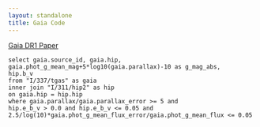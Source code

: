 ```yaml
---
layout: standalone
title: Gaia Code
---
```


[Gaia DR1 Paper](https://arxiv.org/pdf/1609.04172v1.pdf)

    select gaia.source_id, gaia.hip,
    gaia.phot_g_mean_mag+5*log10(gaia.parallax)-10 as g_mag_abs,
    hip.b_v
    from "I/337/tgas" as gaia
    inner join "I/311/hip2" as hip
    on gaia.hip = hip.hip
    where gaia.parallax/gaia.parallax_error >= 5 and
    hip.e_b_v > 0.0 and hip.e_b_v <= 0.05 and
    2.5/log(10)*gaia.phot_g_mean_flux_error/gaia.phot_g_mean_flux <= 0.05
